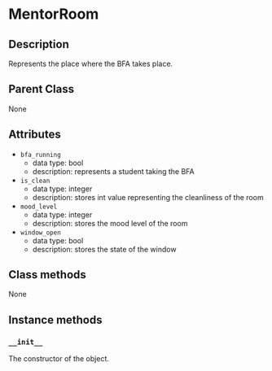 # MentorRoom

## Description
Represents the place where the BFA takes place.

## Parent Class
None

## Attributes
* ```bfa_running```
  * data type: bool
  * description: represents a student taking the BFA
* ```is_clean```
  * data type: integer
  * description: stores int value representing the cleanliness of the room
* ```mood_level```
  * data type: integer
  * description: stores the mood level of the room
* ```window_open```
  * data type: bool
  * description: stores the state of the window
  



## Class methods
None

## Instance methods
### ```__init__```
The constructor of the object.
